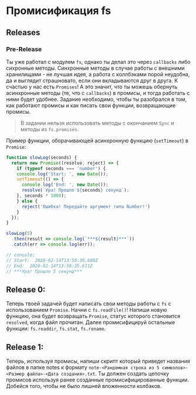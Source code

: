 # Промисификация fs

## Releases

### Pre-Release

Ты уже работал с модулем `fs`, однако ты делал это через `callbacks` либо сихронные методы. Синхронные методы в случае работы с внешними хранилищами - не лучшая идея, а работа с коллбэками порой неудобна, да и выглядит страшновато, если они вкладываются друг в друга. К счастью у нас есть `Promises`! А это значит, что ты можешь обернуть асинхронные методы (те, что с `callbacks`) в промисы, и тогда работать с ними будет удобнее. Задание необходимо, чтобы ты разобрался в том, как работают промисы и как писать свои функции, возвращающие промисы.

> В задании нельзя использовать методы с окончанием `Sync` и методы из `fs.promises`.

Пример функции, оборачивающей асинхронную функцию (`setTimeout`) в `Promise`:
```js
function slowLog(seconds) {
  return new Promise((resolve, reject) => {
    if (typeof seconds === 'number') {
    console.log('Start: ', new Date());
    setTimeout(() => {
      console.log('End: ', new Date());
      resolve(`Ура! Прошло ${seconds} секунд`);
    }, seconds * 1000);
    } else {
      reject('Ошибка! Передайте аргумент типа Number!')
    }
  });
}

slowLog(5)
  .then(result => console.log(`***${result}***`))
  .catch(err => console.log(err));

// console:
// Start:  2020-02-14T13:50:30.600Z
// End:  2020-02-14T13:50:35.611Z
// ***Ура! Прошло 5 секунд***
```

## Release 0:

Теперь твоей задачей будет написать свои методы работы с `fs` с использованием `Promise`.
Начни с `fs.readFile()`! Напиши новую функцию, она будет возвращать `Promise`, статус которого становится `resolved`, когда файл прочитан. Далее промисифицируй остальные функции: `fs.readdir`, `fs.stat`, `fs.rename`.

## Release 1:

Теперь, используя промисы, напиши скрипт который приведет названия файлов в папке notes к формату `note-<Рандомная строка из 5 символов>-<Размер файла>-<Дата создания>.txt`.
Ты должен создать цепочку промисов используя ранее созданные промисифицированные функции. Добейся того, чтобы не было лишней вложенности колбэков.

